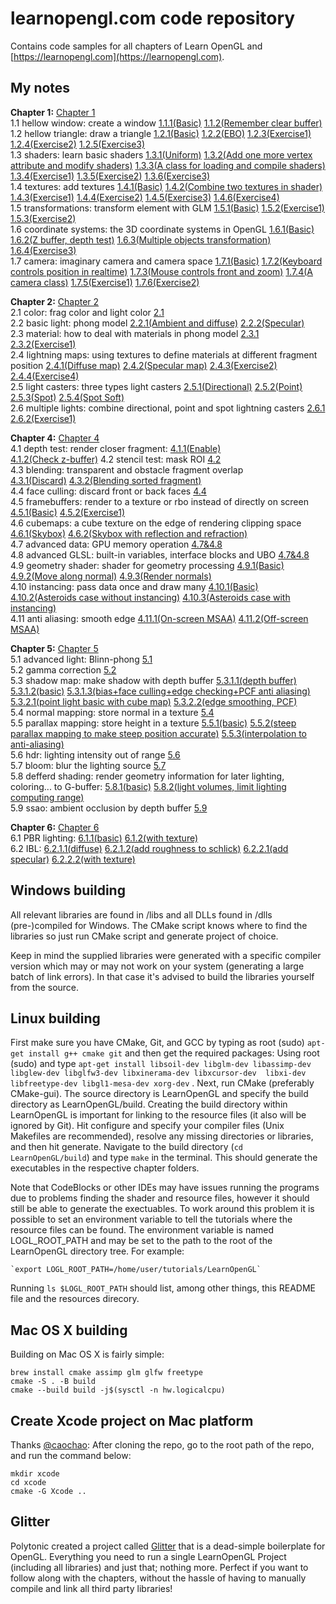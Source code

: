 # learnopengl.com code repository
Contains code samples for all chapters of Learn OpenGL and [https://learnopengl.com](https://learnopengl.com). 

## My notes
__Chapter 1:__ [Chapter 1](https://github.com/chenxy368/LearnOpenGL/tree/master/src/1.getting_started)  
1.1 hellow window: create a window [1.1.1(Basic)](https://github.com/chenxy368/LearnOpenGL/tree/master/src/1.getting_started/1.1.hello_window) [1.1.2(Remember clear buffer)](https://github.com/chenxy368/LearnOpenGL/tree/master/src/1.getting_started/1.2.hello_window_clear)  
1.2 hellow triangle: draw a triangle [1.2.1(Basic)](https://github.com/chenxy368/LearnOpenGL/tree/master/src/1.getting_started/2.1.hello_triangle) 
[1.2.2(EBO)](https://github.com/chenxy368/LearnOpenGL/tree/master/src/1.getting_started/2.2.hello_triangle_indexed) 
[1.2.3(Exercise1)](https://github.com/chenxy368/LearnOpenGL/tree/master/src/1.getting_started/2.3.hello_triangle_exercise1) 
[1.2.4(Exercise2)](https://github.com/chenxy368/LearnOpenGL/tree/master/src/1.getting_started/2.4.hello_triangle_exercise2)
[1.2.5(Exercise3)](https://github.com/chenxy368/LearnOpenGL/tree/master/src/1.getting_started/2.5.hello_triangle_exercise3)  
1.3 shaders: learn basic shaders [1.3.1(Uniform)](https://github.com/chenxy368/LearnOpenGL/tree/master/src/1.getting_started/3.1.shaders_uniform)
[1.3.2(Add one more vertex attribute and modify shaders)](https://github.com/chenxy368/LearnOpenGL/tree/master/src/1.getting_started/3.2.shaders_interpolation) 
[1.3.3(A class for loading and compile shaders)](https://github.com/chenxy368/LearnOpenGL/tree/master/src/1.getting_started/3.3.shaders_class) 
[1.3.4(Exercise1)](https://github.com/chenxy368/LearnOpenGL/tree/master/src/1.getting_started/3.4.shaders_exercise1)
[1.3.5(Exercise2)](https://github.com/chenxy368/LearnOpenGL/tree/master/src/1.getting_started/3.5.shaders_exercise2)
[1.3.6(Exercise3)](https://github.com/chenxy368/LearnOpenGL/tree/master/src/1.getting_started/3.6.shaders_exercise3)  
1.4 textures: add textures [1.4.1(Basic)](https://github.com/chenxy368/LearnOpenGL/tree/master/src/1.getting_started/4.1.textures) 
[1.4.2(Combine two textures in shader)](https://github.com/chenxy368/LearnOpenGL/tree/master/src/1.getting_started/4.2.textures_combined)
[1.4.3(Exercise1)](https://github.com/chenxy368/LearnOpenGL/tree/master/src/1.getting_started/4.3.textures_exercise1)
[1.4.4(Exercise2)](https://github.com/chenxy368/LearnOpenGL/tree/master/src/1.getting_started/4.4.textures_exercise2)
[1.4.5(Exercise3)](https://github.com/chenxy368/LearnOpenGL/tree/master/src/1.getting_started/4.5.textures_exercise3)
[1.4.6(Exercise4)](https://github.com/chenxy368/LearnOpenGL/tree/master/src/1.getting_started/4.6.textures_exercise4)  
1.5 transformations: transform element with GLM [1.5.1(Basic)](https://github.com/chenxy368/LearnOpenGL/tree/master/src/1.getting_started/5.1.transformations) 
[1.5.2(Exercise1)](https://github.com/chenxy368/LearnOpenGL/tree/master/src/1.getting_started/5.2.transformations_exercise1)
[1.5.3(Exercise2)](https://github.com/chenxy368/LearnOpenGL/tree/master/src/1.getting_started/5.2.transformations_exercise2)  
1.6 coordinate systems: the 3D coordinate systems in OpenGL [1.6.1(Basic)](https://github.com/chenxy368/LearnOpenGL/tree/master/src/1.getting_started/6.1.coordinate_systems) 
[1.6.2(Z buffer, depth test)](https://github.com/chenxy368/LearnOpenGL/tree/master/src/1.getting_started/6.2.coordinate_systems_depth) 
[1.6.3(Multiple objects transformation)](https://github.com/chenxy368/LearnOpenGL/tree/master/src/1.getting_started/6.3.coordinate_systems_multiple) 
[1.6.4(Exercise3)](https://github.com/chenxy368/LearnOpenGL/tree/master/src/1.getting_started/6.4.coordinate_systems_exercise3)  
1.7 camera: imaginary camera and camera space [1.7.1(Basic)](https://github.com/chenxy368/LearnOpenGL/tree/master/src/1.getting_started/7.1.camera_circle) 
[1.7.2(Keyboard controls position in realtime)](https://github.com/chenxy368/LearnOpenGL/tree/master/src/1.getting_started/7.2.camera_keyboard_dt) 
[1.7.3(Mouse controls front and zoom)](https://github.com/chenxy368/LearnOpenGL/tree/master/src/1.getting_started/7.3.camera_mouse_zoom) 
[1.7.4(A camera class)](https://github.com/chenxy368/LearnOpenGL/tree/master/src/1.getting_started/7.4.camera_class) 
[1.7.5(Exercise1)](https://github.com/chenxy368/LearnOpenGL/tree/master/src/1.getting_started/7.5.camera_exercise1) 
[1.7.6(Exercise2)](https://github.com/chenxy368/LearnOpenGL/tree/master/src/1.getting_started/7.6.camera_exercise2)

__Chapter 2:__ [Chapter 2](https://github.com/chenxy368/LearnOpenGLWithNotes/tree/master/src/2.lighting)  
2.1 color: frag color and light color [2.1](https://github.com/chenxy368/LearnOpenGLWithNotes/tree/master/src/2.lighting/1.colors)  
2.2 basic light: phong model [2.2.1(Ambient and diffuse)](https://github.com/chenxy368/LearnOpenGLWithNotes/tree/master/src/2.lighting/2.1.basic_lighting_diffuse) 
[2.2.2(Specular)](https://github.com/chenxy368/LearnOpenGLWithNotes/tree/master/src/2.lighting/2.2.basic_lighting_specular)  
2.3 material: how to deal with materials in phong model [2.3.1](https://github.com/chenxy368/LearnOpenGLWithNotes/tree/master/src/2.lighting/3.1.materials) 
[2.3.2(Exercise1)](https://github.com/chenxy368/LearnOpenGLWithNotes/tree/master/src/2.lighting/3.2.materials_exercise1)  
2.4 lightning maps: using textures to define materials at different fragment position 
[2.4.1(Diffuse map)](https://github.com/chenxy368/LearnOpenGLWithNotes/tree/master/src/2.lighting/4.1.lighting_maps_diffuse_map) 
[2.4.2(Specular map)](https://github.com/chenxy368/LearnOpenGLWithNotes/tree/master/src/2.lighting/4.2.lighting_maps_specular_map) 
[2.4.3(Exercise2)](https://github.com/chenxy368/LearnOpenGLWithNotes/tree/master/src/2.lighting/4.3.lighting_maps_exercise2)
[2.4.4(Exercise4)](https://github.com/chenxy368/LearnOpenGLWithNotes/tree/master/src/2.lighting/4.4.lighting_maps_exercise4)  
2.5 light casters: three types light casters 
[2.5.1(Directional)](https://github.com/chenxy368/LearnOpenGLWithNotes/tree/master/src/2.lighting/5.1.light_casters_directional) 
[2.5.2(Point)](https://github.com/chenxy368/LearnOpenGLWithNotes/tree/master/src/2.lighting/5.2.light_casters_point)
[2.5.3(Spot)](https://github.com/chenxy368/LearnOpenGLWithNotes/tree/master/src/2.lighting/5.3.light_casters_spot)
[2.5.4(Spot Soft)](https://github.com/chenxy368/LearnOpenGLWithNotes/tree/master/src/2.lighting/5.4.light_casters_spot_soft)  
2.6 multiple lights: combine directional, point and spot lightning casters 
[2.6.1](https://github.com/chenxy368/LearnOpenGLWithNotes/tree/master/src/2.lighting/6.multiple_lights)
[2.6.2(Exercise1)](https://github.com/chenxy368/LearnOpenGLWithNotes/tree/master/src/2.lighting/6.multiple_lights_exercise1)

__Chapter 4:__ [Chapter 4](https://github.com/chenxy368/LearnOpenGLWithNotes/tree/master/src/4.advanced_opengl)  
4.1 depth test: render closer fragment: [4.1.1(Enable)](https://github.com/chenxy368/LearnOpenGLWithNotes/tree/master/src/4.advanced_opengl/1.1.depth_testing)  
[4.1.2(Check z-buffer)](https://github.com/chenxy368/LearnOpenGLWithNotes/tree/master/src/4.advanced_opengl/1.2.depth_testing_view)
4.2 stencil test: mask ROI [4.2](https://github.com/chenxy368/LearnOpenGLWithNotes/tree/master/src/4.advanced_opengl/2.stencil_testing)  
4.3 blending: transparent and obstacle fragment overlap  
[4.3.1(Discard)](https://github.com/chenxy368/LearnOpenGLWithNotes/tree/master/src/4.advanced_opengl/3.1.blending_discard) 
[4.3.2(Blending sorted fragment)](https://github.com/chenxy368/LearnOpenGLWithNotes/tree/master/src/4.advanced_opengl/3.2.blending_sort)  
4.4 face culling: discard front or back faces [4.4](https://github.com/chenxy368/LearnOpenGLWithNotes/tree/master/src/4.advanced_opengl/4.face_culling_exercise1)  
4.5 framebuffers: render to a texture or rbo instead of directly on screen 
[4.5.1(Basic)](https://github.com/chenxy368/LearnOpenGLWithNotes/tree/master/src/4.advanced_opengl/5.1.framebuffers) 
[4.5.2(Exercise1)](https://github.com/chenxy368/LearnOpenGLWithNotes/tree/master/src/4.advanced_opengl/5.2.framebuffers_exercise1)  
4.6 cubemaps: a cube texture on the edge of rendering clipping space 
[4.6.1(Skybox)](https://github.com/chenxy368/LearnOpenGLWithNotes/tree/master/src/4.advanced_opengl/6.1.cubemaps_skybox)
[4.6.2(Skybox with reflection and refraction)](https://github.com/chenxy368/LearnOpenGLWithNotes/tree/master/src/4.advanced_opengl/6.2.cubemaps_environment_mapping)  
4.7 advanced data: GPU memory operation [4.7&4.8](https://github.com/chenxy368/LearnOpenGLWithNotes/tree/master/src/4.advanced_opengl/8.advanced_glsl_ubo)  
4.8 advanced GLSL: built-in variables, interface blocks and UBO 
[4.7&4.8](https://github.com/chenxy368/LearnOpenGLWithNotes/tree/master/src/4.advanced_opengl/8.advanced_glsl_ubo)  
4.9 geometry shader: shader for geometry processing 
[4.9.1(Basic)](https://github.com/chenxy368/LearnOpenGLWithNotes/tree/master/src/4.advanced_opengl/9.1.geometry_shader_houses) 
[4.9.2(Move along normal)](https://github.com/chenxy368/LearnOpenGLWithNotes/tree/master/src/4.advanced_opengl/9.2.geometry_shader_exploding) 
[4.9.3(Render normals)](https://github.com/chenxy368/LearnOpenGLWithNotes/tree/master/src/4.advanced_opengl/9.3.geometry_shader_normals)  
4.10 instancing: pass data once and draw many 
[4.10.1(Basic)](https://github.com/chenxy368/LearnOpenGLWithNotes/tree/master/src/4.advanced_opengl/10.1.instancing_quads) 
[4.10.2(Asteroids case without instancing)](https://github.com/chenxy368/LearnOpenGLWithNotes/tree/master/src/4.advanced_opengl/10.2.asteroids) 
[4.10.3(Asteroids case with instancing)](https://github.com/chenxy368/LearnOpenGLWithNotes/tree/master/src/4.advanced_opengl/10.3.asteroids_instanced)  
4.11 anti aliasing: smooth edge [4.11.1(On-screen MSAA)](https://github.com/chenxy368/LearnOpenGLWithNotes/tree/master/src/4.advanced_opengl/11.1.anti_aliasing_msaa) 
[4.11.2(Off-screen MSAA)](https://github.com/chenxy368/LearnOpenGLWithNotes/tree/master/src/4.advanced_opengl/11.2.anti_aliasing_offscreen)

__Chapter 5:__ [Chapter 5](https://github.com/chenxy368/LearnOpenGLWithNotes/tree/master/src/5.advanced_lighting)  
5.1 advanced light: Blinn-phong [5.1](https://github.com/chenxy368/LearnOpenGLWithNotes/tree/master/src/5.advanced_lighting/1.advanced_lighting)  
5.2 gamma correction [5.2](https://github.com/chenxy368/LearnOpenGLWithNotes/tree/master/src/5.advanced_lighting/2.gamma_correction)  
5.3 shadow map: make shadow with depth buffer
[5.3.1.1(depth buffer)](https://github.com/chenxy368/LearnOpenGLWithNotes/tree/master/src/5.advanced_lighting/3.1.1.shadow_mapping_depth)
[5.3.1.2(basic)](https://github.com/chenxy368/LearnOpenGLWithNotes/tree/master/src/5.advanced_lighting/3.1.2.shadow_mapping_base)
[5.3.1.3(bias+face culling+edge checking+PCF anti aliasing)](https://github.com/chenxy368/LearnOpenGLWithNotes/tree/master/src/5.advanced_lighting/3.1.3.shadow_mapping)
[5.3.2.1(point light basic with cube map)](https://github.com/chenxy368/LearnOpenGLWithNotes/tree/master/src/5.advanced_lighting/3.2.1.point_shadows)
[5.3.2.2(edge smoothing, PCF)](https://github.com/chenxy368/LearnOpenGLWithNotes/tree/master/src/5.advanced_lighting/3.2.2.point_shadows_soft)  
5.4 normal mapping: store normal in a texture [5.4](https://github.com/chenxy368/LearnOpenGLWithNotes/tree/master/src/5.advanced_lighting/4.normal_mapping)  
5.5 parallax mapping: store height in a texture 
[5.5.1(basic)](https://github.com/chenxy368/LearnOpenGLWithNotes/tree/master/src/5.advanced_lighting/5.1.parallax_mapping)
[5.5.2(steep parallax mapping to make steep position accurate)](https://github.com/chenxy368/LearnOpenGLWithNotes/tree/master/src/5.advanced_lighting/5.2.steep_parallax_mapping)
[5.5.3(interpolation to anti-aliasing)](https://github.com/chenxy368/LearnOpenGLWithNotes/tree/master/src/5.advanced_lighting/5.3.parallax_occlusion_mapping)  
5.6 hdr: lighting intensity out of range [5.6](https://github.com/chenxy368/LearnOpenGLWithNotes/tree/master/src/5.advanced_lighting/6.hdr)  
5.7 bloom: blur the lighting source [5.7](https://github.com/chenxy368/LearnOpenGLWithNotes/tree/master/src/5.advanced_lighting/7.bloom)  
5.8 defferd shading: render geometry information for later lighting, coloring... to G-buffer: 
[5.8.1(basic)](https://github.com/chenxy368/LearnOpenGLWithNotes/tree/master/src/5.advanced_lighting/8.1.deferred_shading)
[5.8.2(light volumes, limit lighting computing range)](https://github.com/chenxy368/LearnOpenGLWithNotes/tree/master/src/5.advanced_lighting/8.2.deferred_shading_volumes)  
5.9 ssao: ambient occlusion by depth buffer [5.9](https://github.com/chenxy368/LearnOpenGLWithNotes/tree/master/src/5.advanced_lighting/9.ssao)

__Chapter 6:__ [Chapter 6](https://github.com/chenxy368/LearnOpenGLWithNotes/tree/master/src/6.pbr)  
6.1 PBR lighting: [6.1.1(basic)](https://github.com/chenxy368/LearnOpenGLWithNotes/tree/master/src/6.pbr/1.1.lighting)
[6.1.2(with texture)](https://github.com/chenxy368/LearnOpenGLWithNotes/tree/master/src/6.pbr/1.2.lighting_textured)  
6.2 IBL: [6.2.1.1(diffuse)](https://github.com/chenxy368/LearnOpenGLWithNotes/tree/master/src/6.pbr/2.1.1.ibl_irradiance_conversion)
[6.2.1.2(add roughness to schlick)](https://github.com/chenxy368/LearnOpenGLWithNotes/tree/master/src/6.pbr/2.1.2.ibl_irradiance)
[6.2.2.1(add specular)](https://github.com/chenxy368/LearnOpenGLWithNotes/tree/master/src/6.pbr/2.2.1.ibl_specular)
[6.2.2.2(with texture)](https://github.com/chenxy368/LearnOpenGLWithNotes/tree/master/src/6.pbr/2.2.2.ibl_specular_textured)

## Windows building
All relevant libraries are found in /libs and all DLLs found in /dlls (pre-)compiled for Windows. 
The CMake script knows where to find the libraries so just run CMake script and generate project of choice.

Keep in mind the supplied libraries were generated with a specific compiler version which may or may not work on your system (generating a large batch of link errors). In that case it's advised to build the libraries yourself from the source.

## Linux building
First make sure you have CMake, Git, and GCC by typing as root (sudo) `apt-get install g++ cmake git` and then get the required packages:
Using root (sudo) and type `apt-get install libsoil-dev libglm-dev libassimp-dev libglew-dev libglfw3-dev libxinerama-dev libxcursor-dev  libxi-dev libfreetype-dev libgl1-mesa-dev xorg-dev` .
Next, run CMake (preferably CMake-gui). The source directory is LearnOpenGL and specify the build directory as LearnOpenGL/build. Creating the build directory within LearnOpenGL is important for linking to the resource files (it also will be ignored by Git). Hit configure and specify your compiler files (Unix Makefiles are recommended), resolve any missing directories or libraries, and then hit generate. Navigate to the build directory (`cd LearnOpenGL/build`) and type `make` in the terminal. This should generate the executables in the respective chapter folders.

Note that CodeBlocks or other IDEs may have issues running the programs due to problems finding the shader and resource files, however it should still be able to generate the exectuables. To work around this problem it is possible to set an environment variable to tell the tutorials where the resource files can be found. The environment variable is named LOGL_ROOT_PATH and may be set to the path to the root of the LearnOpenGL directory tree. For example:

    `export LOGL_ROOT_PATH=/home/user/tutorials/LearnOpenGL`

Running `ls $LOGL_ROOT_PATH` should list, among other things, this README file and the resources direcory.

## Mac OS X building
Building on Mac OS X is fairly simple:
```
brew install cmake assimp glm glfw freetype
cmake -S . -B build
cmake --build build -j$(sysctl -n hw.logicalcpu)
```
## Create Xcode project on Mac platform
Thanks [@caochao](https://github.com/caochao):
After cloning the repo, go to the root path of the repo, and run the command below:
```
mkdir xcode
cd xcode
cmake -G Xcode ..
```

## Glitter
Polytonic created a project called [Glitter](https://github.com/Polytonic/Glitter) that is a dead-simple boilerplate for OpenGL. 
Everything you need to run a single LearnOpenGL Project (including all libraries) and just that; nothing more. 
Perfect if you want to follow along with the chapters, without the hassle of having to manually compile and link all third party libraries!
